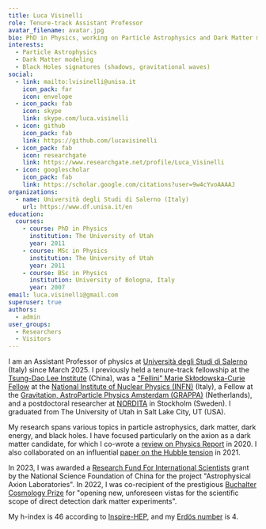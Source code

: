 ```yaml
---
title: Luca Visinelli
role: Tenure-track Assistant Professor
avatar_filename: avatar.jpg
bio: PhD in Physics, working on Particle Astrophysics and Dark Matter modeling.
interests:
  - Particle Astrophysics
  - Dark Matter modeling
  - Black Holes signatures (shadows, gravitational waves)
social:
  - link: mailto:lvisinelli@unisa.it
    icon_pack: far
    icon: envelope
  - icon_pack: fab
    icon: skype
    link: skype.com/luca.visinelli
  - icon: github
    icon_pack: fab
    link: https://github.com/lucavisinelli
  - icon_pack: fab
    icon: researchgate
    link: https://www.researchgate.net/profile/Luca_Visinelli
  - icon: googlescholar
    icon_pack: fab
    link: https://scholar.google.com/citations?user=9w4cYvoAAAAJ
organizations:
  - name: Università degli Studi di Salerno (Italy)
    url: https://www.df.unisa.it/en
education:
  courses:
    - course: PhD in Physics
      institution: The University of Utah
      year: 2011
    - course: MSc in Physics
      institution: The University of Utah
      year: 2011
    - course: BSc in Physics
      institution: University of Bologna, Italy
      year: 2007
email: luca.visinelli@gmail.com
superuser: true
authors:
  - admin
user_groups:
  - Researchers
  - Visitors
---
```

I am an Assistant Professor of physics at [Università degli Studi di Salerno](https://corsi.unisa.it/fisica/home) (Italy) since March 2025. I previously held a tenure-track fellowship at the [Tsung-Dao Lee Institute](https://tdli.sjtu.edu.cn/EN/) (China), was a ["Fellini" Marie Skłodowska-Curie Fellow](https://web.infn.it/fellini/) at the [National Institute of Nuclear Physics (INFN)](http://w3.lnf.infn.it/?lang=en) (Italy), a Fellow at the [Gravitation, AstroParticle Physics Amsterdam (GRAPPA)](https://grappa.amsterdam) (Netherlands), and a postdoctoral researcher at [NORDITA](https://www.nordita.org) in Stockholm (Sweden). I graduated from The University of Utah in Salt Lake City, UT (USA).

My research spans various topics in particle astrophysics, dark matter, dark energy, and black holes. I have focused particularly on the axion as a dark matter candidate, for which I co-wrote a [review on Physics Report](https://www.sciencedirect.com/science/article/abs/pii/S0370157320302477?via%3Dihub) in 2020. I also collaborated on an influential [paper on the Hubble tension](https://iopscience.iop.org/article/10.1088/1361-6382/ac086d) in 2021.

In 2023, I was awarded a [Research Fund For International Scientists](https://www.nsfc.gov.cn/english/site_1/international/D5/2021/04-02/231.html) grant by the National Science Foundation of China for the project "Astrophysical Axion Laboratories". In 2022, I was co-recipient of the prestigious [Buchalter Cosmology Prize](http://www.buchaltercosmologyprize.org) for "opening new, unforeseen vistas for the scientific scope of direct detection dark matter experiments".

My h-index is 46 according to [Inspire-HEP](https://inspirehep.net/authors/1269953), and my [Erdös number](https://mathscinet.ams.org/mathscinet/collaborationDistance.html) is 4.
